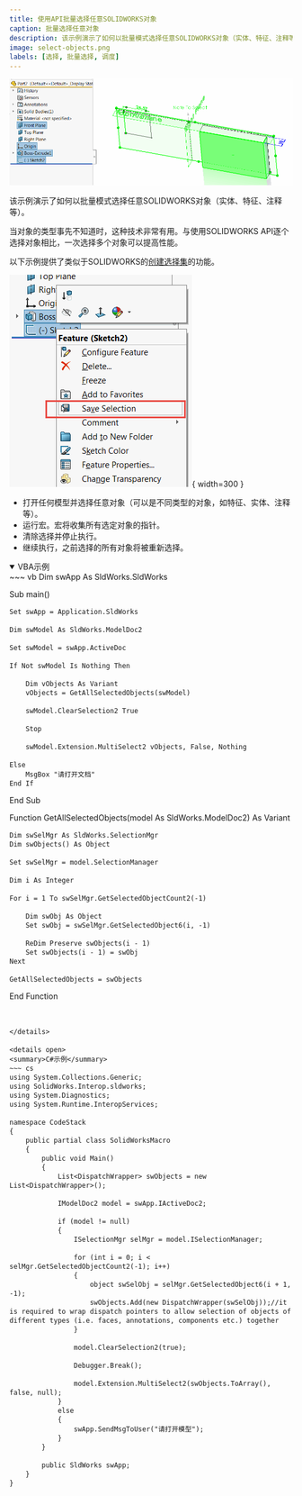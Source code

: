 ```yaml
---
title: 使用API批量选择任意SOLIDWORKS对象
caption: 批量选择任意对象
description: 该示例演示了如何以批量模式选择任意SOLIDWORKS对象（实体、特征、注释等）。
image: select-objects.png
labels: [选择, 批量选择, 调度]
---
```


![在图形区域中选择不同类型的对象](select-objects.png)

该示例演示了如何以批量模式选择任意SOLIDWORKS对象（实体、特征、注释等）。

当对象的类型事先不知道时，这种技术非常有用。与使用SOLIDWORKS API逐个选择对象相比，一次选择多个对象可以提高性能。

以下示例提供了类似于SOLIDWORKS的[创建选择集](https://help.solidworks.com/2015/english/whatsnew/t_creating_selection_sets.htm)的功能。

![创建选择集上下文菜单命令](create-selection-set.png){ width=300 }

* 打开任何模型并选择任意对象（可以是不同类型的对象，如特征、实体、注释等）。
* 运行宏。宏将收集所有选定对象的指针。
* 清除选择并停止执行。
* 继续执行，之前选择的所有对象将被重新选择。

<details open>
<summary>VBA示例</summary>
~~~ vb
Dim swApp As SldWorks.SldWorks

Sub main()

    Set swApp = Application.SldWorks
    
    Dim swModel As SldWorks.ModelDoc2

    Set swModel = swApp.ActiveDoc
    
    If Not swModel Is Nothing Then
        
        Dim vObjects As Variant
        vObjects = GetAllSelectedObjects(swModel)
        
        swModel.ClearSelection2 True
        
        Stop
        
        swModel.Extension.MultiSelect2 vObjects, False, Nothing
        
    Else
        MsgBox "请打开文档"
    End If
    
End Sub

Function GetAllSelectedObjects(model As SldWorks.ModelDoc2) As Variant
    
    Dim swSelMgr As SldWorks.SelectionMgr
    Dim swObjects() As Object
    
    Set swSelMgr = model.SelectionManager
    
    Dim i As Integer
    
    For i = 1 To swSelMgr.GetSelectedObjectCount2(-1)
        
        Dim swObj As Object
        Set swObj = swSelMgr.GetSelectedObject6(i, -1)
        
        ReDim Preserve swObjects(i - 1)
        Set swObjects(i - 1) = swObj
    Next
    
    GetAllSelectedObjects = swObjects
    
End Function
~~~


</details>

<details open>
<summary>C#示例</summary>
~~~ cs
using System.Collections.Generic;
using SolidWorks.Interop.sldworks;
using System.Diagnostics;
using System.Runtime.InteropServices;

namespace CodeStack
{
    public partial class SolidWorksMacro
    {
        public void Main()
        {
            List<DispatchWrapper> swObjects = new List<DispatchWrapper>();

            IModelDoc2 model = swApp.IActiveDoc2;

            if (model != null)
            {
                ISelectionMgr selMgr = model.ISelectionManager;

                for (int i = 0; i < selMgr.GetSelectedObjectCount2(-1); i++)
                {
                    object swSelObj = selMgr.GetSelectedObject6(i + 1, -1);
                    swObjects.Add(new DispatchWrapper(swSelObj));//it is required to wrap dispatch pointers to allow selection of objects of different types (i.e. faces, annotations, components etc.) together
                }

                model.ClearSelection2(true);

                Debugger.Break();

                model.Extension.MultiSelect2(swObjects.ToArray(), false, null);
            }
            else
            {
                swApp.SendMsgToUser("请打开模型");
            }
        }

        public SldWorks swApp;
    }
}


~~~


</details>